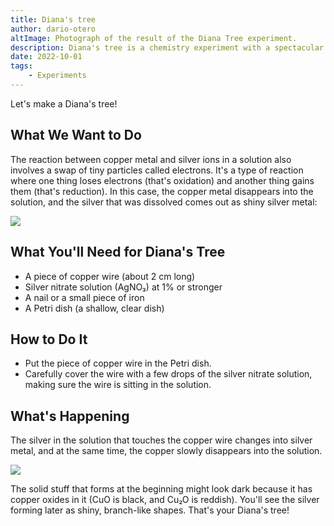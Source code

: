 ```yaml
---
title: Diana's tree
author: dario-otero
altImage: Photograph of the result of the Diana Tree experiment.
description: Diana's tree is a chemistry experiment with a spectacular result. Find out how to do it in this article.
date: 2022-10-01
tags:
    - Experiments
---
```


Let's make a Diana's tree!

## What We Want to Do

The reaction between copper metal and silver ions in a solution also involves a swap of tiny particles called electrons. It's a type of reaction where one thing loses electrons (that's oxidation) and another thing gains them (that's reduction). In this case, the copper metal disappears into the solution, and the silver that was dissolved comes out as shiny silver metal:

<img src="/images/contenido/el-arbol-de-diana/formula-1.svg" class="bg-principal-white p-3 w-full">

## What You'll Need for Diana's Tree

- A piece of copper wire (about 2 cm long)
- Silver nitrate solution (AgNO₃) at 1% or stronger
- A nail or a small piece of iron
- A Petri dish (a shallow, clear dish)

## How to Do It

- Put the piece of copper wire in the Petri dish.
- Carefully cover the wire with a few drops of the silver nitrate solution, making sure the wire is sitting in the solution.

## What's Happening

The silver in the solution that touches the copper wire changes into silver metal, and at the same time, the copper slowly disappears into the solution.

<img src="/images/contenido/el-arbol-de-diana/formula-2.svg" class="bg-principal-white p-3 w-full">

The solid stuff that forms at the beginning might look dark because it has copper oxides in it (CuO is black, and Cu₂O is reddish). You'll see the silver forming later as shiny, branch-like shapes. That's your Diana's tree!